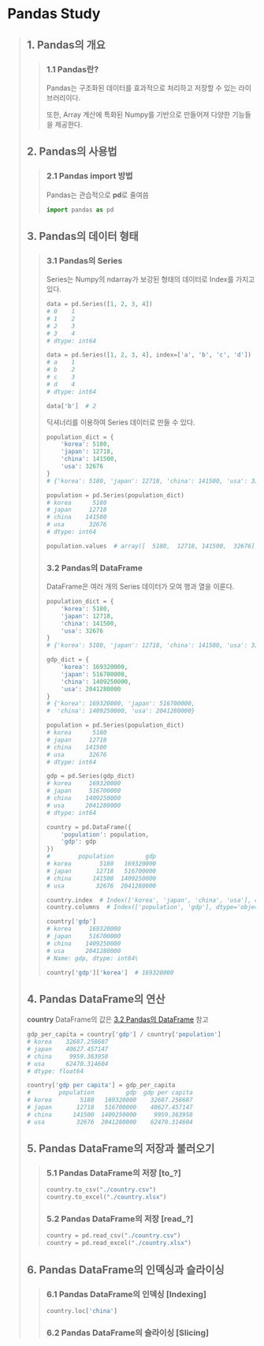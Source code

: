 # Pandas Study
> ## 1. Pandas의 개요
>> ### 1.1 Pandas란?
>> Pandas는 구조화된 데이터를 효과적으로 처리하고 저장할 수 있는 라이브러리이다.
>> 
>> 또한, Array 계산에 특화된 Numpy를 기반으로 만들어져 다양한 기능들을 제공한다.
>
>
>
> ## 2. Pandas의 사용법
>> ### 2.1 Pandas import 방법 
>> Pandas는 관습적으로 **pd**로 줄여씀
>>```python
>>import pandas as pd
>>```
>
>
>
> ## 3. Pandas의 데이터 형태
>> ### 3.1 Pandas의 Series
>> Series는 Numpy의 ndarray가 보강된 형태의 데이터로 Index를 가지고 있다.
>> ```python 
>> data = pd.Series([1, 2, 3, 4])
>> # 0    1
>> # 1    2
>> # 2    3
>> # 3    4
>> # dtype: int64
>> 
>> data = pd.Series([1, 2, 3, 4], index=['a', 'b', 'c', 'd'])
>> # a    1
>> # b    2
>> # c    3
>> # d    4
>> # dtype: int64
>> 
>> data['b']  # 2
>> ```
>>
>> 딕셔너리를 이용하여 Series 데이터로 만들 수 있다.
>> ```python
>> population_dict = {
>>     'korea': 5180,
>>     'japan': 12718,
>>     'china': 141500,
>>     'usa': 32676
>> }
>> # {'korea': 5180, 'japan': 12718, 'china': 141500, 'usa': 32676} 
>>
>> population = pd.Series(population_dict)
>> # korea      5180
>> # japan     12718
>> # china    141500
>> # usa       32676
>> # dtype: int64
>>
>> population.values  # array([  5180,  12718, 141500,  32676], dtype=int64)
>> ```
>>
>>
>> ### 3.2 Pandas의 DataFrame
>> DataFrame은 여러 개의 Series 데이터가 모여 행과 열을 이룬다.
>> ```python
>> population_dict = {
>>     'korea': 5180,
>>     'japan': 12718,
>>     'china': 141500,
>>     'usa': 32676
>> }
>> # {'korea': 5180, 'japan': 12718, 'china': 141500, 'usa': 32676} 
>> 
>> gdp_dict = {
>>     'korea': 169320000,
>>     'japan': 516700000,
>>     'china': 1409250000,
>>     'usa': 2041280000
>> }
>> # {'korea': 169320000, 'japan': 516700000,
>> #  'china': 1409250000, 'usa': 2041280000}
>> 
>> population = pd.Series(population_dict)
>> # korea      5180
>> # japan     12718
>> # china    141500
>> # usa       32676
>> # dtype: int64
>> 
>> gdp = pd.Series(gdp_dict)
>> # korea     169320000
>> # japan     516700000
>> # china    1409250000
>> # usa      2041280000
>> # dtype: int64
>> 
>> country = pd.DataFrame({
>>     'population': population,
>>     'gdp': gdp
>> })
>> #        population         gdp
>> # korea        5180   169320000
>> # japan       12718   516700000
>> # china      141500  1409250000
>> # usa         32676  2041280000
>>
>> country.index  # Index(['korea', 'japan', 'china', 'usa'], dtype='object')
>> country.columns  # Index(['population', 'gdp'], dtype='object')
>> 
>> country['gdp']
>> # korea     169320000
>> # japan     516700000
>> # china    1409250000
>> # usa      2041280000
>> # Name: gdp, dtype: int64\
>> 
>> country['gdp']['korea']  # 169320000
>> ```
>> 
>
>
>
> ## 4. Pandas DataFrame의 연산
> **country** DataFrame의 값은 <a href="https://github.com/HY0SANG/study-python/blob/main/study-python-pandas/README.md#32-pandas%EC%9D%98-dataframe">3.2 Pandas의 DataFrame</a> 참고
> ```python
> gdp_per_capita = country['gdp'] / country['population']
> # korea    32687.258687
> # japan    40627.457147
> # china     9959.363958
> # usa      62470.314604
> # dtype: float64
> 
> country['gdp per capita'] = gdp_per_capita
> #        population         gdp  gdp per capita
> # korea        5180   169320000    32687.258687
> # japan       12718   516700000    40627.457147
> # china      141500  1409250000     9959.363958
> # usa         32676  2041280000    62470.314604
> ```
> 
>
>
>
> ## 5. Pandas DataFrame의 저장과 불러오기
>> ### 5.1 Pandas DataFrame의 저장 [to_?]
>> ```python
>> country.to_csv("./country.csv")
>> country.to_excel("./country.xlsx")
>> ```
>> 
>> ### 5.2 Pandas DataFrame의 저장 [read_?]
>> ```python
>> country = pd.read_csv("./country.csv")
>> country = pd.read_excel("./country.xlsx")
>> ```
>
>
>
> ## 6. Pandas DataFrame의 인덱싱과 슬라이싱
>> ### 6.1 Pandas DataFrame의 인덱싱 [Indexing]
>> ```python
>> country.loc['china']
>> 
>> ```
>> 
>> ### 6.2 Pandas DataFrame의 슬라이싱 [Slicing]
